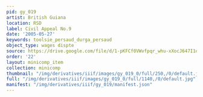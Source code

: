 ```yaml
---
pid: gy_019
artist: British Guiana
location: RSD
label: Civil Appeal No.9
date: '2005-05-27'
keywords: toolsie_persaud_durga_persaud
object_type: wages dispte
source: https://drive.google.com/file/d/1-pKFCf0VWvfpqr_whu-xXocJ647I1dS6/view?usp=drive_link
order: '22'
layout: minicomp_item
collection: minicomp
thumbnail: "/img/derivatives/iiif/images/gy_019_0/full/250,/0/default.jpg"
full: "/img/derivatives/iiif/images/gy_019_0/full/1140,/0/default.jpg"
manifest: "/img/derivatives/iiif/gy_019/manifest.json"
---
```

